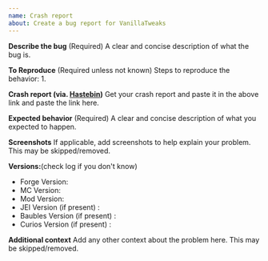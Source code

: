 ```yaml
---
name: Crash report
about: Create a bug report for VanillaTweaks
---
```


**Describe the bug** (Required)
A clear and concise description of what the bug is.

**To Reproduce** (Required unless not known)
Steps to reproduce the behavior:
1. 

**Crash report (via. [Hastebin](http://hastebin.com/))**
Get your crash report and paste it in the above link and paste the link here.

**Expected behavior** (Required)
A clear and concise description of what you expected to happen.

**Screenshots**
If applicable, add screenshots to help explain your problem. This may be skipped/removed.

**Versions:**(check log if you don't know)
 - Forge Version: 
 - MC Version:
 - Mod Version:
 - JEI Version (if present) :
 - Baubles Version (if present) :
 - Curios Version (if present) :

**Additional context**
Add any other context about the problem here. This may be skipped/removed.
